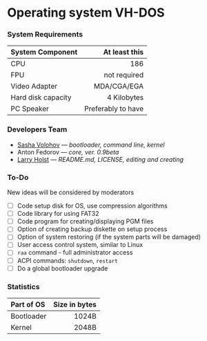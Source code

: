 # Operating system VH-DOS
### System Requirements
| System Component | At least this |
| :--------------- | ------------: |
| CPU | 186 |
| FPU | not required |
| Video Adapter | MDA/CGA/EGA |
| Hard disk capacity | 4 Kilobytes |
| PC Speaker | Preferably to have |

### Developers Team
* [Sasha Volohov](https://github.com/SashaVolohov) — *bootloader, command line, kernel*
* Anton Fedorov — *core, ver. 0.9beta*
* [Larry Holst](https://github.com/Diicorp95) — *README.md, LICENSE, editing and creating*

### To-Do
New ideas will be considered by moderators
- [ ] Code setup disk for OS, use compression algorithms
- [ ] Code library for using FAT32
- [ ] Code program for creating/displaying PGM files
- [ ] Option of creating backup diskette on setup process
- [ ] Option of system restoring (if the system parts will be damaged)
- [ ] User access control system, similar to Linux
- [ ] `raa` command - full administrator access
- [ ] ACPI commands: `shutdown`, `restart`
- [ ] Do a global bootloader upgrade

### Statistics
| Part of OS | Size in bytes |
| :--------- | ------------: |
| Bootloader | 1024B |
| Kernel | 2048B |
